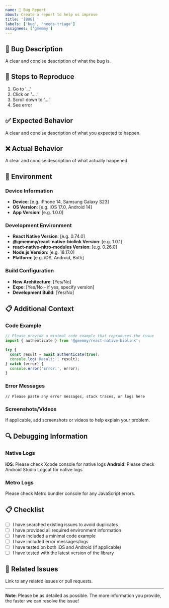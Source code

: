 ```yaml
---
name: 🐛 Bug Report
about: Create a report to help us improve
title: '[BUG] '
labels: ['bug', 'needs-triage']
assignees: ['gmemmy']
---
```


## 🐛 Bug Description

A clear and concise description of what the bug is.

## 🔄 Steps to Reproduce

1. Go to '...'
2. Click on '....'
3. Scroll down to '....'
4. See error

## ✅ Expected Behavior

A clear and concise description of what you expected to happen.

## ❌ Actual Behavior

A clear and concise description of what actually happened.

## 📱 Environment

### Device Information

- **Device**: [e.g. iPhone 14, Samsung Galaxy S23]
- **OS Version**: [e.g. iOS 17.0, Android 14]
- **App Version**: [e.g. 1.0.0]

### Development Environment

- **React Native Version**: [e.g. 0.74.0]
- **@gmemmy/react-native-biolink Version**: [e.g. 1.0.1]
- **react-native-nitro-modules Version**: [e.g. 0.26.0]
- **Node.js Version**: [e.g. 18.17.0]
- **Platform**: [e.g. iOS, Android, Both]

### Build Configuration

- **New Architecture**: [Yes/No]
- **Expo**: [Yes/No - if yes, specify version]
- **Development Build**: [Yes/No]

## 📋 Additional Context

### Code Example

```typescript
// Please provide a minimal code example that reproduces the issue
import { authenticate } from '@gmemmy/react-native-biolink';

try {
  const result = await authenticate(true);
  console.log('Result:', result);
} catch (error) {
  console.error('Error:', error);
}
```

### Error Messages

```
// Please paste any error messages, stack traces, or logs here
```

### Screenshots/Videos

If applicable, add screenshots or videos to help explain your problem.

## 🔍 Debugging Information

### Native Logs

**iOS**: Please check Xcode console for native logs
**Android**: Please check Android Studio Logcat for native logs

### Metro Logs

Please check Metro bundler console for any JavaScript errors.

## 📋 Checklist

- [ ] I have searched existing issues to avoid duplicates
- [ ] I have provided all required environment information
- [ ] I have included a minimal code example
- [ ] I have included error messages/logs
- [ ] I have tested on both iOS and Android (if applicable)
- [ ] I have tested with the latest version of the library

## 🔗 Related Issues

Link to any related issues or pull requests.

---

**Note**: Please be as detailed as possible. The more information you provide, the faster we can resolve the issue!
